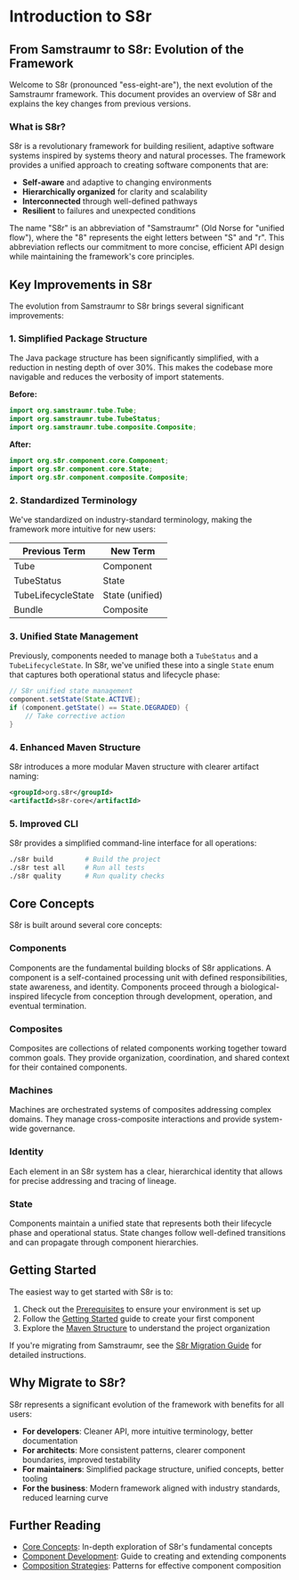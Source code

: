 <!-- 
Copyright (c) 2025 [Eric C. Mumford (@heymumford)](https://github.com/heymumford), Gemini Deep Research, Claude 3.7.
-->

# Introduction to S8r

## From Samstraumr to S8r: Evolution of the Framework

Welcome to S8r (pronounced "ess-eight-are"), the next evolution of the Samstraumr framework. This document provides an overview of S8r and explains the key changes from previous versions.

### What is S8r?

S8r is a revolutionary framework for building resilient, adaptive software systems inspired by systems theory and natural processes. The framework provides a unified approach to creating software components that are:

- **Self-aware** and adaptive to changing environments
- **Hierarchically organized** for clarity and scalability
- **Interconnected** through well-defined pathways
- **Resilient** to failures and unexpected conditions

The name "S8r" is an abbreviation of "Samstraumr" (Old Norse for "unified flow"), where the "8" represents the eight letters between "S" and "r". This abbreviation reflects our commitment to more concise, efficient API design while maintaining the framework's core principles.

## Key Improvements in S8r

The evolution from Samstraumr to S8r brings several significant improvements:

### 1. Simplified Package Structure

The Java package structure has been significantly simplified, with a reduction in nesting depth of over 30%. This makes the codebase more navigable and reduces the verbosity of import statements.

**Before:**

```java
import org.samstraumr.tube.Tube;
import org.samstraumr.tube.TubeStatus;
import org.samstraumr.tube.composite.Composite;
```

**After:**

```java
import org.s8r.component.core.Component;
import org.s8r.component.core.State;
import org.s8r.component.composite.Composite;
```

### 2. Standardized Terminology

We've standardized on industry-standard terminology, making the framework more intuitive for new users:

|   Previous Term    |    New Term     |
|--------------------|-----------------|
| Tube               | Component       |
| TubeStatus         | State           |
| TubeLifecycleState | State (unified) |
| Bundle             | Composite       |

### 3. Unified State Management

Previously, components needed to manage both a `TubeStatus` and a `TubeLifecycleState`. In S8r, we've unified these into a single `State` enum that captures both operational status and lifecycle phase:

```java
// S8r unified state management
component.setState(State.ACTIVE);
if (component.getState() == State.DEGRADED) {
    // Take corrective action
}
```

### 4. Enhanced Maven Structure

S8r introduces a more modular Maven structure with clearer artifact naming:

```xml
<groupId>org.s8r</groupId>
<artifactId>s8r-core</artifactId>
```

### 5. Improved CLI

S8r provides a simplified command-line interface for all operations:

```bash
./s8r build        # Build the project
./s8r test all     # Run all tests
./s8r quality      # Run quality checks
```

## Core Concepts

S8r is built around several core concepts:

### Components

Components are the fundamental building blocks of S8r applications. A component is a self-contained processing unit with defined responsibilities, state awareness, and identity. Components proceed through a biological-inspired lifecycle from conception through development, operation, and eventual termination.

### Composites

Composites are collections of related components working together toward common goals. They provide organization, coordination, and shared context for their contained components.

### Machines

Machines are orchestrated systems of composites addressing complex domains. They manage cross-composite interactions and provide system-wide governance.

### Identity

Each element in an S8r system has a clear, hierarchical identity that allows for precise addressing and tracing of lineage.

### State

Components maintain a unified state that represents both their lifecycle phase and operational status. State changes follow well-defined transitions and can propagate through component hierarchies.

## Getting Started

The easiest way to get started with S8r is to:

1. Check out the [Prerequisites](prerequisites.md) to ensure your environment is set up
2. Follow the [Getting Started](getting-started.md) guide to create your first component
3. Explore the [Maven Structure](MavenStructureGuide.md) to understand the project organization

If you're migrating from Samstraumr, see the [S8r Migration Guide](migration/SamstraumrToS8rMigration.md) for detailed instructions.

## Why Migrate to S8r?

S8r represents a significant evolution of the framework with benefits for all users:

- **For developers**: Cleaner API, more intuitive terminology, better documentation
- **For architects**: More consistent patterns, clearer component boundaries, improved testability
- **For maintainers**: Simplified package structure, unified concepts, better tooling
- **For the business**: Modern framework aligned with industry standards, reduced learning curve

## Further Reading

- [Core Concepts](../concepts/core-concepts.md): In-depth exploration of S8r's fundamental concepts
- [Component Development](component-development.md): Guide to creating and extending components
- [Composition Strategies](composition-strategies.md): Patterns for effective component composition
